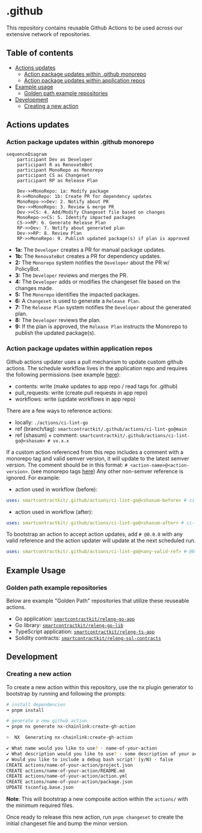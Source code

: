 # .github

This repository contains reusable Github Actions to be used across our extensive
network of repositories.

## Table of contents

- [Actions updates](#actions-updates)
  - [Action package updates within .github monorepo](#action-package-updates-within-github-monorepo)
  - [Action package updates within application repos](#action-package-updates-within-application-repos)
- [Example usage](#example-usage)
  - [Golden path example repositories](#golden-path-example-repositories)
- [Development](#development)
  - [Creating a new action](#creating-a-new-action)

## Actions updates

### Action package updates within .github monorepo

```mermaid
sequenceDiagram
    participant Dev as Developer
    participant R as RenovateBot
    participant MonoRepo as Monorepo
    participant CS as Changeset
    participant RP as Release Plan

    Dev->>MonoRepo: 1a: Modify package
    R->>MonoRepo: 1b: Create PR for dependency updates
    MonoRepo->>Dev: 2. Notify about PR
    Dev->>MonoRepo: 3. Review & merge PR
    Dev->>CS: 4. Add/Modify Changeset file based on changes
    MonoRepo->>CS: 5. Identify impacted packages
    CS->>RP: 6. Generate Release Plan
    RP->>Dev: 7. Notify about generated plan
    Dev->>RP: 8. Review Plan
    RP->>MonoRepo: 9. Publish updated package(s) if plan is approved

```

- **1a:** The `Developer` creates a PR for manual package updates.
- **1b:** The `RenovateBot` creates a PR for dependency updates.
- **2:** The `Monorepo` system notifies the `Developer` about the PR w/
  PolicyBot.
- **3:** The `Developer` reviews and merges the PR.
- **4:** The `Developer` adds or modifies the changeset file based on the
  changes made.
- **5:** The `Monorepo` identifies the impacted packages.
- **6:** A `Changeset` is used to generate a `Release Plan`.
- **7:** The `Release Plan` system notifies the `Developer` about the generated
  plan.
- **8:** The `Developer` reviews the plan.
- **9:** If the plan is approved, the `Release Plan` instructs the Monorepo to
  publish the updated package(s).

### Action package updates within application repos

Github actions updater uses a pull mechanism to update custom github actions.
The schedule workflow lives in the application repo and requires the following
permissions (see example
[here](https://github.com/smartcontractkit/releng-go-app/blob/main/.github/workflows/schedule-update-actions.yml)):

- contents: write (make updates to app repo / read tags for .github)
- pull_requests: write (create pull requests in app repo)
- workflows: write (update workflows in app repo)

There are a few ways to reference actions:

- locally: `./actions/ci-lint-go`
- ref (branch/tag): `smartcontractkit/.github/actions/ci-lint-go@main`
- ref (shasum) + comment:
  `smartcontractkit/.github/actions/ci-lint-go@<shasum> # vx.x.x`

If a custom action referenced from this repo includes a comment with a monorepo
tag and valid semver version, it will update to the latest semver version. The
comment should be in this format: `# <action-name>@<action-version>`. (see
monorepo tags [here](https://github.com/smartcontractkit/.github/tags)) Any
other non-semver reference is ignored. For example:

- action used in workflow (before):

```yaml
uses: smartcontractkit/.github/actions/ci-lint-go@<shasum-before> # ci-lint-go@x.x.x
```

- action used in workflow (after):

```yaml
uses: smartcontractkit/.github/actions/ci-lint-go@<shasum-after> # ci-lint-go@x.x.y
```

To bootstrap an action to accept action updates, add `# @0.0.0` with any valid
reference and the action updater will update at the next scheduled run.

```yaml
uses: smartcontractkit/.github/actions/ci-lint-go@<any-valid-ref> # @0.0.0
```

## Example Usage

### Golden path example repositories

Below are example "Golden Path" repositories that utilize these reuseable
actions.

- Go application:
  [`smartcontractkit/releng-go-app`](https://github.com/smartcontractkit/releng-go-app)
- Go library:
  [`smartcontractkit/releng-go-lib`](https://github.com/smartcontractkit/releng-go-lib)
- TypeScript application:
  [`smartcontractkit/releng-ts-app`](https://github.com/smartcontractkit/releng-ts-app)
- Solidity contracts:
  [`smartcontractkit/releng-sol-contracts`](https://github.com/smartcontractkit/releng-sol-contracts)

## Development

### Creating a new action

To create a new action within this repository, use the nx plugin generator to
bootstrap by running and following the prompts:

```sh
# install dependencies
➜ pnpm install

# generate a new github action
➜ pnpm nx generate nx-chainlink:create-gh-action

>  NX  Generating nx-chainlink:create-gh-action

✔ What name would you like to use? · name-of-your-action
✔ What description would you like to use? · some description of your action
✔ Would you like to include a debug bash script? (y/N) · false
CREATE actions/name-of-your-action/project.json
CREATE actions/name-of-your-action/README.md
CREATE actions/name-of-your-action/action.yml
CREATE actions/name-of-your-action/package.json
UPDATE tsconfig.base.json
```

**Note**: This will bootstrap a new composite action within the `actions/` with the
minimum required files.

Once ready to release this new action,
run `pnpm changeset` to create the initial changeset file and bump the minor version.
